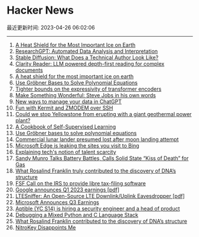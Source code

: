 # Hacker News

最近更新时间: 2023-04-26 06:02:06

--- 
1. [A Heat Shield for the Most Important Ice on Earth](https://www.newyorker.com/news/the-control-of-nature/a-heat-shield-for-the-most-important-ice-on-earth) 
2. [ResearchGPT: Automated Data Analysis and Interpretation](https://phasellm.com/researchgpt) 
3. [Stable Diffusion: What Does a Technical Author Look Like?](https://martinfowler.com/articles/2023-tech-author-portrait.html) 
4. [Clarity Reader: LLM powered depth-first reading for complex documents](https://github.com/1rgs/clarity-reader) 
5. [A heat shield for the most important ice on earth](https://www.newyorker.com/news/the-control-of-nature/a-heat-shield-for-the-most-important-ice-on-earth) 
6. [Use Gröbner Bases to Solve Polynomial Equations](https://jingnanshi.com/blog/groebner_basis.html) 
7. [Tighter bounds on the expressivity of transformer encoders](https://arxiv.org/abs/2301.10743) 
8. [Make Something Wonderful: Steve Jobs in his own words](https://book.stevejobsarchive.com) 
9. [New ways to manage your data in ChatGPT](https://openai.com/blog/new-ways-to-manage-your-data-in-chatgpt) 
10. [Fun with Kermit and ZMODEM over SSH](https://www.cambus.net/fun-with-kermit-and-zmodem-over-ssh/) 
11. [Could we stop Yellowstone from erupting with a giant geothermal power plant?](https://constructionphysics.substack.com/p/could-we-stop-yellowstone-from-erupting) 
12. [A Cookbook of Self-Supervised Learning](https://arxiv.org/abs/2304.12210) 
13. [Use Gröbner bases to solve polynomial equations](https://jingnanshi.com/blog/groebner_basis.html) 
14. [Commercial lunar lander presumed lost after moon landing attempt](https://www.cnn.com/2023/04/25/world/lunar-lander-japan-uae-hakuto-r-scn/index.html) 
15. [Microsoft Edge is leaking the sites you visit to Bing](https://www.theverge.com/2023/4/25/23697532/microsoft-edge-browser-url-leak-bing-privacy) 
16. [Explaining tech&#x27;s notion of talent scarcity](https://nadia.xyz/top-talent) 
17. [Sandy Munro Talks Battery Battles, Calls Solid State “Kiss of Death” for Gas](https://www.sae.org/blog/sandy-munro-live-sae-wcx) 
18. [What Rosalind Franklin truly contributed to the discovery of DNA’s structure](https://www.nature.com/articles/d41586-023-01313-5) 
19. [FSF Call on the IRS to provide libre tax-filing software](https://www.fsf.org/blogs/community/call-on-the-irs-to-provide-libre-tax-filing-software) 
20. [Google announces Q1 2023 earnings [pdf]](https://abc.xyz/investor/static/pdf/2023Q1_alphabet_earnings_release.pdf) 
21. [LTESniffer: An Open-Source LTE Downlink&#x2f;Uplink Eavesdropper [pdf]](https://syssec.kaist.ac.kr/pub/2023/wisec2023_tuan.pdf) 
22. [Microsoft Announces Q3 Earnings](https://www.microsoft.com/en-us/investor/earnings/fy-2023-q3/press-release-webcast) 
23. [Aptible (YC S14) is hiring a security engineer and a head of product](https://news.ycombinator.com/item?id=35706760) 
24. [Debugging a Mixed Python and C Language Stack](https://developer.nvidia.com/blog/debugging-mixed-python-and-c-language-stack/) 
25. [What Rosalind Franklin contributed to the discovery of DNA’s structure](https://www.nature.com/articles/d41586-023-01313-5) 
26. [NitroKey Disappoints Me](https://blog.brixit.nl/nitrokey-dissapoints-me/) 
